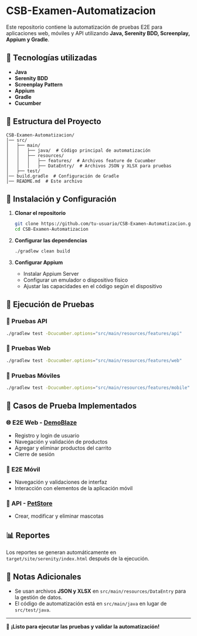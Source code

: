 # CSB-Examen-Automatizacion

Este repositorio contiene la automatización de pruebas E2E para aplicaciones web, móviles y API utilizando **Java, Serenity BDD, Screenplay, Appium y Gradle**.

## 📌 Tecnologías utilizadas

- **Java**
- **Serenity BDD**
- **Screenplay Pattern**
- **Appium**
- **Gradle**
- **Cucumber**

## 📂 Estructura del Proyecto

```plaintext
CSB-Examen-Automatizacion/
│── src/
│   ├── main/
│   │   ├── java/  # Código principal de automatización
│   │   ├── resources/
│   │   │   ├── features/  # Archivos feature de Cucumber
│   │   │   ├── DataEntry/  # Archivos JSON y XLSX para pruebas
│   ├── test/
│── build.gradle  # Configuración de Gradle
│── README.md  # Este archivo
```

## 🚀 Instalación y Configuración

1. **Clonar el repositorio**
   ```sh
   git clone https://github.com/tu-usuario/CSB-Examen-Automatizacion.git
   cd CSB-Examen-Automatizacion
   ```

2. **Configurar las dependencias**
   ```sh
   ./gradlew clean build
   ```

3. **Configurar Appium**
    - Instalar Appium Server
    - Configurar un emulador o dispositivo físico
    - Ajustar las capacidades en el código según el dispositivo

## 🧪 Ejecución de Pruebas

### 🔹 Pruebas API
```sh
./gradlew test -Dcucumber.options="src/main/resources/features/api"
```

### 🔹 Pruebas Web
```sh
./gradlew test -Dcucumber.options="src/main/resources/features/web"
```

### 🔹 Pruebas Móviles
```sh
./gradlew test -Dcucumber.options="src/main/resources/features/mobile"
```

## 📜 Casos de Prueba Implementados

### 🌐 E2E Web - [DemoBlaze](https://www.demoblaze.com/index.html)
- Registro y login de usuario
- Navegación y validación de productos
- Agregar y eliminar productos del carrito
- Cierre de sesión

### 📱 E2E Móvil
- Navegación y validaciones de interfaz
- Interacción con elementos de la aplicación móvil

### 🔗 API - [PetStore](https://petstore.swagger.io/v2/)
- Crear, modificar y eliminar mascotas

## 📊 Reportes
Los reportes se generan automáticamente en `target/site/serenity/index.html` después de la ejecución.

## 📝 Notas Adicionales
- Se usan archivos **JSON y XLSX** en `src/main/resources/DataEntry` para la gestión de datos.
- El código de automatización está en `src/main/java` en lugar de `src/test/java`.

---
🚀 **¡Listo para ejecutar las pruebas y validar la automatización!**
